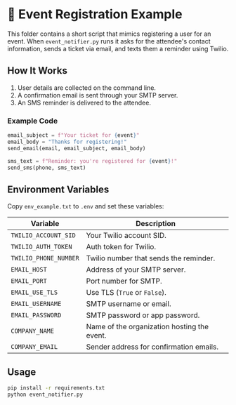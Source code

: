 ---
---

# 🎫 Event Registration Example

This folder contains a short script that mimics registering a user for an event. When `event_notifier.py` runs it asks for the attendee's contact information, sends a ticket via email, and texts them a reminder using Twilio.

## How It Works
1. User details are collected on the command line.
2. A confirmation email is sent through your SMTP server.
3. An SMS reminder is delivered to the attendee.

### Example Code
```python
email_subject = f"Your ticket for {event}"
email_body = "Thanks for registering!"
send_email(email, email_subject, email_body)

sms_text = f"Reminder: you're registered for {event}!"
send_sms(phone, sms_text)
```

## Environment Variables
Copy `env_example.txt` to `.env` and set these variables:

| Variable | Description |
|----------|-------------|
| `TWILIO_ACCOUNT_SID` | Your Twilio account SID. |
| `TWILIO_AUTH_TOKEN` | Auth token for Twilio. |
| `TWILIO_PHONE_NUMBER` | Twilio number that sends the reminder. |
| `EMAIL_HOST` | Address of your SMTP server. |
| `EMAIL_PORT` | Port number for SMTP. |
| `EMAIL_USE_TLS` | Use TLS (`True` or `False`). |
| `EMAIL_USERNAME` | SMTP username or email. |
| `EMAIL_PASSWORD` | SMTP password or app password. |
| `COMPANY_NAME` | Name of the organization hosting the event. |
| `COMPANY_EMAIL` | Sender address for confirmation emails. |

## Usage
```bash
pip install -r requirements.txt
python event_notifier.py
```
